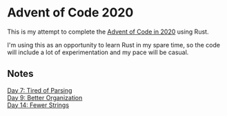 # Advent of Code 2020
This is my attempt to complete the [Advent of Code in 2020][0] using Rust.

I'm using this as an opportunity to learn Rust in my spare time, so the code will include a lot of experimentation and my pace will be casual.

## Notes
[Day 7: Tired of Parsing][1]<br>
[Day 9: Better Organization][2]<br>
[Day 14: Fewer Strings][3]<br>

[0]: https://adventofcode.com/2020
[1]: notes/day_07.md
[2]: notes/day_09.md
[3]: notes/day_14.md